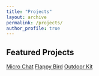 ```yaml
---
title: "Projects"
layout: archive
permalink: /projects/
author_profile: true
---
```



## Featured Projects

<div class="project-cards">
  <a href="#" class="card" onclick="openModal('microchat-modal')">Micro Chat</a>
  <a href="#" class="card" onclick="openModal('flappybird-modal')">Flappy Bird</a>
  <a href="#" class="card" onclick="openModal('outdoorkit-modal')">Outdoor Kit</a>
</div>

<div id="microchat-modal" class="modal">
  <div class="modal-content">
    <span class="close" onclick="closeModal('microchat-modal')">&times;</span>
    <h2>Micro Chat</h2>
    <p>A micro:bit-powered messaging system using the built-in radio. This is only compatible with v2.</p>
    <a href="https://github.com/microbitcoder652/microbit-v2-micro-chat">View on GitHub</a>
  </div>
</div>

<div id="flappybird-modal" class="modal">
  <div class="modal-content">
    <span class="close" onclick="closeModal('microchat-modal')">&times;</span>
    <h2>Flappy Bird</h2>
    <p>A micro:bit-powered recreation of Flappy Bird.</p>
    <a href="https://github.com/microbitcoder652/microbit-v2-micro-chat">View on GitHub</a>
  </div>
</div>

<div id="outdoorkit-modal" class="modal">
  <div class="modal-content">
    <span class="close" onclick="closeModal('microchat-modal')">&times;</span>
    <h2>Outdoor Kit</h2>
    <p>A all-in-one kit for outdoors. This is only compatible with v2.</p>
    <a href="https://github.com/microbitcoder652/microbit-v2-micro-chat">View on GitHub</a>
  </div>
</div>

<style>
.modal {
  display: none;
  position: fixed;
  z-index: 1000;
  left: 0;
  top: 0;
  width: 100%;
  height: 100%;
  background-color: rgba(0,0,0,0.8);
}
.modal-content {
  background-color: #111;
  margin: 10% auto;
  padding: 20px;
  border: 2px solid #00ffe7;
  width: 80%;
  color: #e0f7fa;
  box-shadow: 0 0 20px #00ffe7;
}
.close {
  color: #00ffe7;
  float: right;
  font-size: 28px;
  cursor: pointer;
}
</style>

<script>
function openModal(id) {
  document.getElementById(id).style.display = "block";
}
function closeModal(id) {
  document.getElementById(id).style.display = "none";
}
</script>

